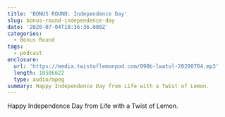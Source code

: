 ```yaml
---
title: 'BONUS ROUND: Independence Day'
slug: bonus-round-independence-day
date: '2020-07-04T18:36:36.000Z'
categories:
  - Bonus Round
tags:
  - podcast
enclosure:
  url: 'https://media.twistoflemonpod.com/090b-lwatol-20200704.mp3'
  length: 10506622
  type: audio/mpeg
summary: Happy Independence Day from Life with a Twist of Lemon.
---
```


Happy Independence Day from Life with a Twist of Lemon.
